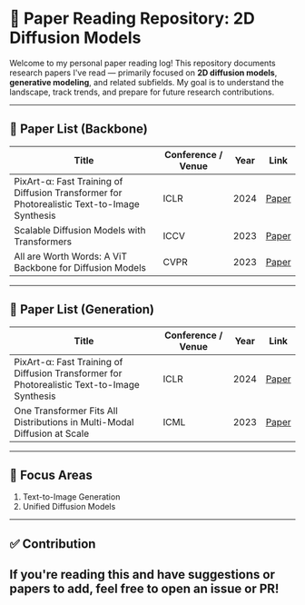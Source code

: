 # 🧠 Paper Reading Repository: 2D Diffusion Models

Welcome to my personal paper reading log! This repository documents research papers I've read — primarily focused on **2D diffusion models**, **generative modeling**, and related subfields. My goal is to understand the landscape, track trends, and prepare for future research contributions.

---

## 📄 Paper List (Backbone)
| Title | Conference / Venue | Year | Link |
|-------|---------------------|------|------|
| PixArt-α: Fast Training of Diffusion Transformer for Photorealistic Text-to-Image Synthesis | ICLR | 2024 | [Paper](https://arxiv.org/pdf/2310.00426)
| Scalable Diffusion Models with Transformers | ICCV | 2023 | [Paper](https://arxiv.org/pdf/2212.09748) |
| All are Worth Words: A ViT Backbone for Diffusion Models | CVPR | 2023 | [Paper](https://openaccess.thecvf.com/content/CVPR2023/papers/Bao_All_Are_Worth_Words_A_ViT_Backbone_for_Diffusion_Models_CVPR_2023_paper.pdf)

---

## 📄 Paper List (Generation)
| Title | Conference / Venue | Year | Link |
|-------|---------------------|------|------|
| PixArt-α: Fast Training of Diffusion Transformer for Photorealistic Text-to-Image Synthesis | ICLR | 2024 | [Paper](https://arxiv.org/pdf/2310.00426)
| One Transformer Fits All Distributions in Multi-Modal Diffusion at Scale | ICML | 2023 | [Paper](https://arxiv.org/pdf/2303.06555) |

---

## 🧠 Focus Areas
1. Text-to-Image Generation
2. Unified Diffusion Models
---
## ✅ Contribution

If you're reading this and have suggestions or papers to add, feel free to open an issue or PR!
---
